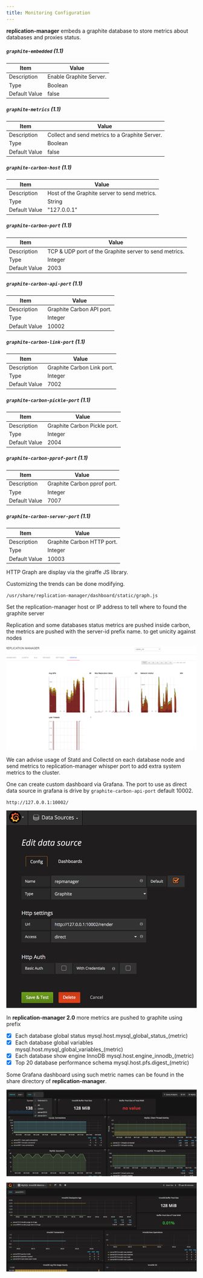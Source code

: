 ```yaml
---
title: Monitoring Configuration
---
```


**replication-manager** embeds a graphite database to store metrics about databases and proxies status.

##### `graphite-embedded` (1.1)

| Item          | Value |
| ----          | ----- |
| Description   | Enable Graphite Server. |
| Type          | Boolean |
| Default Value | false |

##### `graphite-metrics` (1.1)

| Item          | Value |
| ----          | ----- |
| Description   | Collect and send metrics to a Graphite Server. |
| Type          | Boolean |
| Default Value | false |

##### `graphite-carbon-host` (1.1)

| Item          | Value |
| ----          | ----- |
| Description   | Host of the Graphite server to send metrics. |
| Type          | String |
| Default Value | "127.0.0.1" |

##### `graphite-carbon-port` (1.1)

| Item          | Value |
| ----          | ----- |
| Description   | TCP & UDP port of the Graphite server to send metrics. |
| Type          | Integer |
| Default Value | 2003 |

##### `graphite-carbon-api-port` (1.1)

| Item          | Value |
| ----          | ----- |
| Description   | Graphite Carbon API port. |
| Type          | Integer |
| Default Value | 10002 |

##### `graphite-carbon-link-port` (1.1)

| Item          | Value |
| ----          | ----- |
| Description   | Graphite Carbon Link port. |
| Type          | Integer |
| Default Value | 7002 |

##### `graphite-carbon-pickle-port` (1.1)

| Item          | Value |
| ----          | ----- |
| Description   | Graphite Carbon Pickle port. |
| Type          | Integer |
| Default Value | 2004 |

##### `graphite-carbon-pprof-port` (1.1)

| Item          | Value |
| ----          | ----- |
| Description   | Graphite Carbon pprof port. |
| Type          | Integer |
| Default Value | 7007 |    

##### `graphite-carbon-server-port` (1.1)

| Item          | Value |
| ----          | ----- |
| Description   | Graphite Carbon HTTP port. |
| Type          | Integer |
| Default Value | 10003 |   


HTTP Graph are display via the giraffe JS library.

Customizing the trends can be done modifying.
```
/usr/share/replication-manager/dashboard/static/graph.js
```

Set the replication-manager host or IP address to tell where to found the graphite server

Replication and some databases status metrics are pushed inside carbon, the metrics are pushed with the server-id prefix name. to get unicity against nodes  


![graphs](/images/graphs.png)

We can advise usage of Statd and Collectd on each database node and send metrics to replication-manager whisper port to add extra system metrics to the cluster.

One can create custom dashboard via Grafana.
The port to use as direct data source in grafana is drive by `graphite-carbon-api-port` default 10002.

```
http://127.0.0.1:10002/
```
![source](/images/grafanasource.png)

In **replication-manager 2.0** more metrics are pushed to graphite using prefix

- [x] Each database global status mysql.host.mysql_global_status_(metric)
- [x] Each database global variables mysql.host.mysql_global_variables_(metric)
- [x] Each database show engine InnoDB mysql.host.engine_innodb_(metric)
- [x] Top 20 database performance schema mysql.host.pfs.digest_(metric)

Some Grafana dashboard using such metric names can be found in the share directory of **replication-manager**.

![source](/images/grafanametrics.png)  

![source](/images/grafanametricsinnodb.png)  
